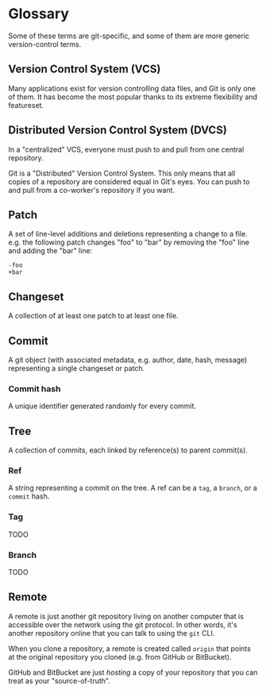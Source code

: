# Glossary

Some of these terms are git-specific, and some of them are more generic
version-control terms.


## Version Control System (VCS)

Many applications exist for version controlling data files, and Git is only one
of them. It has become the most popular thanks to its extreme flexibility and
featureset.


## Distributed Version Control System (DVCS)

In a "centralized" VCS, everyone must push to and pull from one central
repository.

Git is a "Distributed" Version Control System. This only means that all copies
of a repository are considered equal in Git's eyes. You can push to and pull
from a co-worker's repository if you want.


## Patch

A set of line-level additions and deletions representing a change to a file.
e.g. the following patch changes "foo" to "bar" by removing the "foo" line and
adding the "bar" line:

```
-foo
+bar
```


## Changeset

A collection of at least one patch to at least one file.


## Commit

A git object (with associated metadata, e.g. author, date, hash, message)
representing a single changeset or patch.


### Commit hash

A unique identifier generated randomly for every commit.


## Tree

A collection of commits, each linked by reference(s) to parent commit(s).


### Ref

A string representing a commit on the tree. A ref can be a `tag`, a `branch`,
or a `commit` hash.


### Tag

TODO


### Branch

TODO


## Remote

A remote is just another git repository living on another computer that is
accessible over the network using the git protocol. In other words, it's
another repository online that you can talk to using the `git` CLI.

When you clone a repository, a remote is created called `origin` that points at
the original repository you cloned (e.g. from GitHub or BitBucket).

GitHub and BitBucket are just _hosting_ a copy of your repository that you can
treat as your "source-of-truth".
